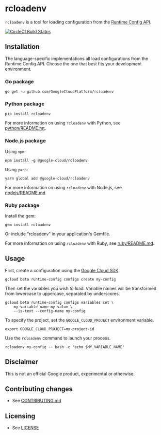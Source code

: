 # rcloadenv

`rcloadenv` is a tool for loading configuration from the [Runtime Config
API](https://cloud.google.com/deployment-manager/runtime-configurator/).

[![CircleCI Build Status](https://circleci.com/gh/GoogleCloudPlatform/rcloadenv.svg?&style=shield)](https://circleci.com/gh/GoogleCloudPlatform/rcloadenv)

## Installation

The language-specific implementations all load configurations from the Runtime
Config API. Choose the one that best fits your development environment.

### Go package

    go get -u github.com/GoogleCloudPlatform/rcloadenv

### Python package

    pip install rcloadenv

For more information on using `rcloadenv` with Python, see
[python/README.rst]().

### Node.js package

Using `npm`:

    npm install -g @google-cloud/rcloadenv

Using `yarn`:

    yarn global add @google-cloud/rcloadenv

For more information on using `rcloadenv` with Node.js, see
[nodejs/README.md]().

### Ruby package

Install the gem:

    gem install rcloadenv

Or include "rcloadenv" in your application's Gemfile.

For more information on using `rcloadenv` with Ruby, see [ruby/README.md]().

## Usage

First, create a configuration using the [Google Cloud
SDK](https://cloud.google.com/sdk/).

    gcloud beta runtime-config configs create my-config

Then set the variables you wish to load. Variable names will be transformed
from lowercase to uppercase, separated by underscores.

    gcloud beta runtime-config configs variables set \
        my-variable-name my-value \
        --is-text --config-name my-config

To specify the project, set the `GOOGLE_CLOUD_PROJECT` environment variable.

    export GOOGLE_CLOUD_PROJECT=my-project-id

Use the `rcloadenv` command to launch your process.

    rcloadenv my-config -- bash -c 'echo $MY_VARIABLE_NAME'

## Disclaimer

This is not an official Google product, experimental or otherwise.

## Contributing changes

* See [CONTRIBUTING.md](CONTRIBUTING.md)

## Licensing

* See [LICENSE](LICENSE)

